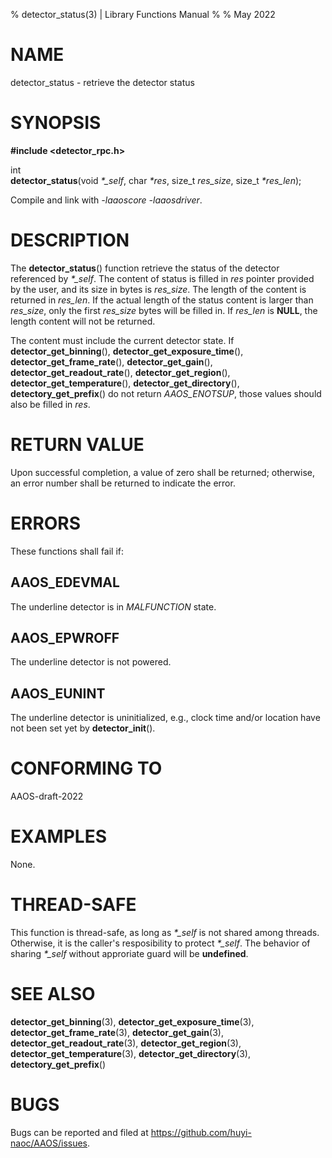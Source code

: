 % detector\_status(3) | Library Functions Manual
%
% May 2022

NAME
====

detector\_status - retrieve the detector status

SYNOPSIS
========

**#include <detector_rpc.h>**  

int  
**detector_status**(void *\*\_self*, char *\*res*, size\_t *res_size*, size\_t *\*res_len*);

Compile and link with *-laaoscore* *-laaosdriver*.

DESCRIPTION
===========

The **detector_status**() function retrieve the status of the detector referenced by *\*\_self*. The content of status is filled in *res* pointer provided by the user, and its size in bytes is *res_size*. The length of the content is returned in *res_len*. If the actual length of the status content is larger than *res_size*, only the first *res_size* bytes will be filled in. If *res_len* is **NULL**, the length content will not be returned.

The content must include the current detector state. If **detector_get_binning**(), **detector_get_exposure_time**(), **detector_get_frame_rate**(), **detector_get_gain**(), **detector_get_readout_rate**(), **detector_get_region**(), **detector_get_temperature**(), **detector_get_directory**(), **detectory_get_prefix**() do not return *AAOS\_ENOTSUP*, those values should also be filled in *res*.  

RETURN VALUE
============

Upon successful completion, a value of zero shall be returned; otherwise, an error number shall be returned to indicate the error.

ERRORS
======

These functions shall fail if:

AAOS\_EDEVMAL
------------

The underline detector is in *MALFUNCTION* state.

AAOS\_EPWROFF
------------

The underline detector is not powered.

AAOS\_EUNINT
-----------

The underline detector is uninitialized, e.g., clock time and/or location have not been set yet by **detector_init**().

CONFORMING TO
=============

AAOS-draft-2022

EXAMPLES
========

None.

THREAD-SAFE
===========

This function is thread-safe, as long as *\*\_self* is not shared among threads. Otherwise, it is the caller's resposibility to protect *\*\_self*. The behavior of sharing *\*\_self* without approriate guard will be **undefined**.

SEE ALSO
========

**detector_get_binning**(3), **detector_get_exposure_time**(3), **detector_get_frame_rate**(3), **detector_get_gain**(3), **detector_get_readout_rate**(3), **detector_get_region**(3), **detector_get_temperature**(3), **detector_get_directory**(3), **detectory_get_prefix**()

BUGS
====

Bugs can be reported and filed at https://github.com/huyi-naoc/AAOS/issues.

